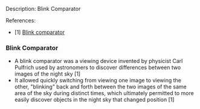 Description: Blink Comparator

References: 
  - [1] [Blink comparator](https://en.wikipedia.org/wiki/Blink_comparator)

### Blink Comparator
  - A blink comparator was a viewing device invented by physicist Carl Pulfrich used by astronomers to discover differences between two images of the night sky [1]
  - It allowed quickly switching from viewing one image to viewing the other, "blinking" back and forth between the two images of the same area of the sky during distinct times, which ultimately permitted to more easily discover objects in the night sky that changed position [1]
